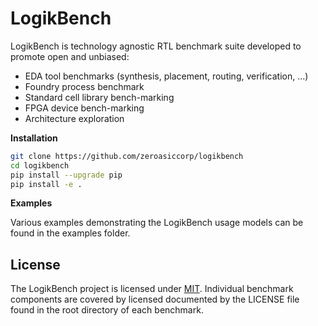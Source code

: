 LogikBench
==========================================================

LogikBench is technology agnostic RTL benchmark suite developed to promote open and unbiased:
- EDA tool benchmarks (synthesis, placement, routing, verification, ...)
- Foundry process benchmark
- Standard cell library bench-marking
- FPGA device bench-marking
- Architecture exploration

**Installation**

```bash
git clone https://github.com/zeroasiccorp/logikbench
cd logikbench
pip install --upgrade pip
pip install -e .
```

**Examples**

Various examples demonstrating the LogikBench usage models can be found in the examples folder.


## License

The LogikBench project is licensed under [MIT](LICENSE). Individual benchmark components are covered by licensed documented by the LICENSE file found in the root directory of each benchmark.
